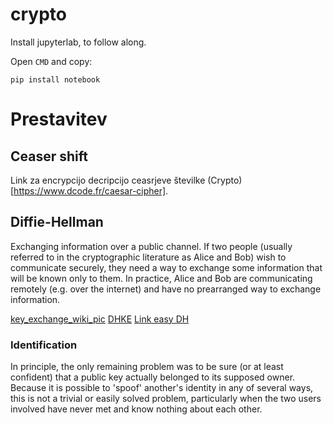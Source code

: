 # crypto

Install jupyterlab, to follow along.

Open `CMD` and copy:

    pip install notebook

# Prestavitev

## Ceaser shift

Link za encrypcijo decripcijo ceasrjeve številke (Crypto)[https://www.dcode.fr/caesar-cipher].

## Diffie-Hellman

Exchanging information over a public channel. If two people (usually referred to in the cryptographic literature as Alice and Bob)
wish to communicate securely, they need a way to exchange some information that will be known only to them.
In practice, Alice and Bob are communicating remotely (e.g. over the internet) and
have no prearranged way to exchange information.

[key_exchange_wiki_pic](https://en.wikipedia.org/wiki/Diffie%E2%80%93Hellman_key_exchange)
[DHKE](https://cryptobook.nakov.com/key-exchange)
[Link easy DH](https://www.irongeek.com/diffie-hellman.php)

### Identification

In principle, the only remaining problem was to be sure (or at least confident) that a public key actually belonged to its supposed owner.
Because it is possible to 'spoof' another's identity in any of several ways, this is not a trivial or easily solved problem, particularly
when the two users involved have never met and know nothing about each other.
